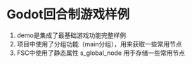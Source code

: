 # Godot回合制游戏样例

1. demo是集成了最基础游戏功能完整样例
2. 项目中使用了分组功能（main分组），用来获取一些常用节点
3. FSC中使用了静态属性 s_global_node 用于存储一些常用节点